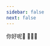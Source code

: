 ```yaml
---
sidebar: false
next: false
---
```

<BlogInfo/>

你好呢👋
🥹😄😄

<ActionBox />
        
<style>#top-box {margin-top:0.5rem!important;}</style>